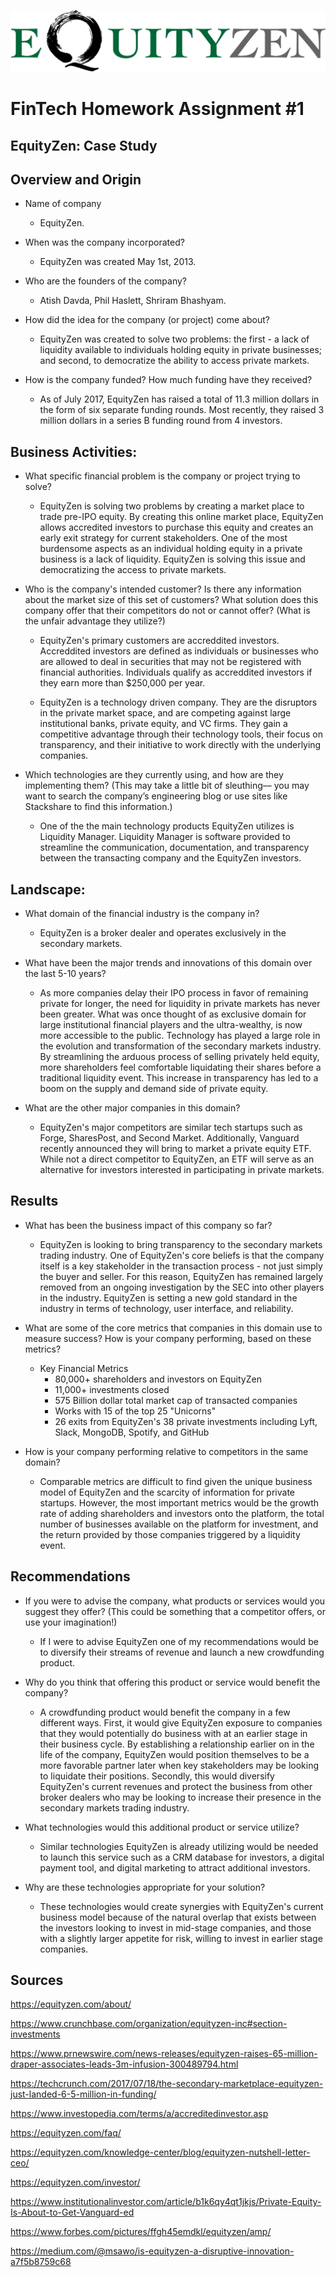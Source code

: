 ![new](equityzen.png)
# **FinTech Homework Assignment #1**
## **EquityZen: Case Study**

## Overview and Origin

* Name of company 

    - EquityZen.
    
* When was the company incorporated?

  -    EquityZen was created May 1st, 2013.

* Who are the founders of the company?

    - Atish Davda, Phil Haslett, Shriram Bhashyam.
* How did the idea for the company (or project) come about?
    - EquityZen was created to solve two problems: the first - a lack of liquidity available to individuals holding equity in private businesses; and second, to democratize the ability to access private markets.

* How is the company funded? How much funding have they received?
    - As of July 2017, EquityZen has raised a total of 11.3 million dollars in the form of six separate funding rounds. Most recently, they raised 3 million dollars in a series B funding round from 4 investors.

## Business Activities:

* What specific financial problem is the company or project trying to solve?
    - EquityZen is solving two problems by creating a market place to trade pre-IPO equity. By creating this online market place, EquityZen allows accredited investors to purchase this equity and creates an early exit strategy for current stakeholders. One of the most burdensome aspects as an individual holding equity in a private business is a lack of liquidity. EquityZen is solving this issue and democratizing the access to private markets. 


* Who is the company's intended customer?  Is there any information about the market size of this set of customers?
What solution does this company offer that their competitors do not or cannot offer? (What is the unfair advantage they utilize?)
    - EquityZen's primary customers are accreddited investors. Accreddited investors are defined as individuals or businesses who are allowed to deal in securities that may not be registered with financial authorities. Individuals qualify as accreddited investors if they earn more than $250,000 per year.

    - EquityZen is a technology driven company. They are the disruptors in the private market space, and are competing against large institutional banks, private equity, and VC firms. They gain a competitive advantage through their technology tools, their focus on transparency, and their initiative to work directly with the underlying companies. 

* Which technologies are they currently using, and how are they implementing them? (This may take a little bit of sleuthing–– you may want to search the company’s engineering blog or use sites like Stackshare to find this information.)
    - One of the the main technology products EquityZen utilizes is Liquidity Manager. Liquidity Manager is software provided to streamline the communication, documentation, and transparency between the transacting company and the EquityZen investors.  


## Landscape:

* What domain of the financial industry is the company in?
    -   EquityZen is a broker dealer and operates exclusively in the secondary markets.

* What have been the major trends and innovations of this domain over the last 5-10 years?
    - As more companies delay their IPO process in favor of remaining private for longer, the need for liquidity in private markets has never been greater. What was once thought of as exclusive domain for large institutional financial players and the ultra-wealthy, is now more accessible to the public. Technology has played a large role in the evolution and transformation of the secondary markets industry. By streamlining the arduous process of selling privately held equity, more shareholders feel comfortable liquidating their shares before a traditional liquidity event. This increase in transparency has led to a boom on the supply and demand side of private equity. 

* What are the other major companies in this domain?
    - EquityZen's major competitors are similar tech startups such as Forge, SharesPost, and Second Market. Additionally, Vanguard recently announced they will bring to market a private equity ETF. While not a direct competitor to EquityZen, an ETF will serve as an alternative for investors interested in participating in private markets. 


## Results

* What has been the business impact of this company so far?
    - EquityZen is looking to bring transparency to the secondary markets trading industry. One of EquityZen's core beliefs is that the company itself is a key stakeholder in the transaction process - not just simply the buyer and seller. For this reason, EquityZen has remained largely removed from an ongoing investigation by the SEC into other players in the industry. EquityZen is setting a new gold standard in the industry in terms of technology, user interface, and reliability. 

* What are some of the core metrics that companies in this domain use to measure success? How is your company performing, based on these metrics?
    - Key Financial Metrics
        - 80,000+ shareholders and investors on EquityZen
        - 11,000+ investments closed
        - 575 Billion dollar total market cap of transacted companies
        - Works with 15 of the top 25 "Unicorns" 
        - 26 exits from EquityZen's 38 private investments including Lyft, Slack, MongoDB, Spotify, and GitHub
    

* How is your company performing relative to competitors in the same domain?
    - Comparable metrics are difficult to find given the unique business model of EquityZen and the scarcity of information for private startups. However, the most important metrics would be the growth rate of adding shareholders and investors onto the platform, the total number of businesses available on the platform for investment, and the return provided by those companies triggered by a liquidity event. 

## Recommendations

* If you were to advise the company, what products or services would you suggest they offer? (This could be something that a competitor offers, or use your imagination!)
    - If I were to advise EquityZen one of my recommendations would be to diversify their streams of revenue and launch a new crowdfunding product.

* Why do you think that offering this product or service would benefit the company?
    -   A crowdfunding product would benefit the company in a few different ways. First, it would give EquityZen exposure to companies that they would potentially do business with at an earlier stage in their business cycle. By establishing a relationship earlier on in the life of the company, EquityZen would position themselves to be a more favorable partner later when key stakeholders may be looking to liquidate their positions. Secondly, this would diversify EquityZen's current revenues and protect the business from other broker dealers who may be looking to increase their presence in the secondary markets trading industry. 

* What technologies would this additional product or service utilize?
    -  Similar technologies EquityZen is already utilizing would be needed to launch this service such as a CRM database for investors, a digital payment tool, and digital marketing to attract additional investors. 
* Why are these technologies appropriate for your solution?
    - These technologies would create synergies with EquityZen's current business model because of the natural overlap that exists between the investors looking to invest in mid-stage companies, and those with a slightly larger appetite for risk, willing to invest in earlier stage companies. 

## Sources
https://equityzen.com/about/

https://www.crunchbase.com/organization/equityzen-inc#section-investments

https://www.prnewswire.com/news-releases/equityzen-raises-65-million-draper-associates-leads-3m-infusion-300489794.html

https://techcrunch.com/2017/07/18/the-secondary-marketplace-equityzen-just-landed-6-5-million-in-funding/

https://www.investopedia.com/terms/a/accreditedinvestor.asp

https://equityzen.com/faq/

https://equityzen.com/knowledge-center/blog/equityzen-nutshell-letter-ceo/

https://equityzen.com/investor/

https://www.institutionalinvestor.com/article/b1k6qy4qt1jkjs/Private-Equity-Is-About-to-Get-Vanguard-ed

https://www.forbes.com/pictures/ffgh45emdkl/equityzen/amp/

https://medium.com/@msawo/is-equityzen-a-disruptive-innovation-a7f5b8759c68







